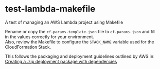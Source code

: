 # test-lambda-makefile

A test of managing an AWS Lambda project using Makefile

Rename or copy the `cf-params-template.json` file to `cf-params.json`
and fill in the values correctly for your environment.  
Also, review the Makefile to configure the `STACK_NAME` variable used
for the CloudFormation Stack.

This follows the packaging and deployment guidelines outlined by AWS in:  
[Creating a .zip deployment package with dependencies][python-package]

[python-package]: https://docs.aws.amazon.com/lambda/latest/dg/python-package.html#python-package-create-dependencies

